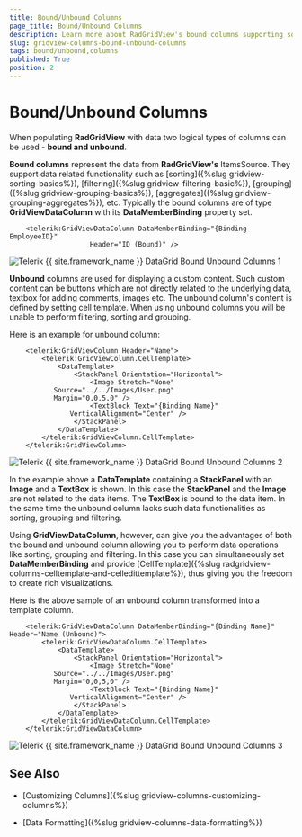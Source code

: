 ```yaml
---
title: Bound/Unbound Columns
page_title: Bound/Unbound Columns
description: Learn more about RadGridView's bound columns supporting sorting, filtering, grouping, etc. and unbound columns used for displaying custom content.
slug: gridview-columns-bound-unbound-columns
tags: bound/unbound,columns
published: True
position: 2
---
```


# Bound/Unbound Columns

When populating __RadGridView__ with data two logical types of columns can be used - __bound and unbound__.

__Bound columns__ represent the data from __RadGridView's__ ItemsSource. They support data related functionality such as [sorting]({%slug gridview-sorting-basics%}), [filtering]({%slug gridview-filtering-basic%}), [grouping]({%slug gridview-grouping-basics%}), [aggregates]({%slug gridview-grouping-aggregates%}), etc. Typically the bound columns are of type __GridViewDataColumn__ with its __DataMemberBinding__ property set.



```XAML
	<telerik:GridViewDataColumn DataMemberBinding="{Binding EmployeeID}"
	                Header="ID (Bound)" />
```

![Telerik {{ site.framework_name }} DataGrid Bound Unbound Columns 1](images/RadGridView_BoundUnboundColumns_1.png)

__Unbound__ columns are used for displaying a custom content. Such custom content can be buttons which are not directly related to the underlying data, textbox for adding comments, images etc. The unbound column's content is defined by setting cell template. When using unbound columns you will be unable to perform filtering, sorting and grouping.

Here is an example for unbound column:



```XAML
	<telerik:GridViewColumn Header="Name">
	    <telerik:GridViewColumn.CellTemplate>
	        <DataTemplate>
	            <StackPanel Orientation="Horizontal">
	                <Image Stretch="None"
	       Source="../../Images/User.png"
	       Margin="0,0,5,0" />
	                <TextBlock Text="{Binding Name}"
	           VerticalAlignment="Center" />
	            </StackPanel>
	        </DataTemplate>
	    </telerik:GridViewColumn.CellTemplate>
	</telerik:GridViewColumn>
```

![Telerik {{ site.framework_name }} DataGrid Bound Unbound Columns 2](images/RadGridView_BoundUnboundColumns_2.png)

In the example above a __DataTemplate__ containing a __StackPanel__ with an __Image__ and a __TextBox__ is shown. In this case the __StackPanel__ and the __Image__ are not related to the data items. The __TextBox__ is bound to the data item. In the same time the unbound column lacks such data functionalities as sorting, grouping and filtering. 

Using __GridViewDataColumn__, however, can give you the advantages of both the bound and unbound column allowing you to perform data operations like sorting, grouping and filtering. In this case you can simultaneously set __DataMemberBinding__ and provide [CellTemplate]({%slug radgridview-columns-celltemplate-and-celledittemplate%}), thus giving you the freedom to create rich visualizations. 

Here is the above sample of an unbound column transformed into a template column.



```XAML
	<telerik:GridViewDataColumn DataMemberBinding="{Binding Name}" Header="Name (Unbound)">
	    <telerik:GridViewDataColumn.CellTemplate>
	        <DataTemplate>
	            <StackPanel Orientation="Horizontal">
	                <Image Stretch="None"
	       Source="../../Images/User.png"
	       Margin="0,0,5,0" />
	                <TextBlock Text="{Binding Name}"
	           VerticalAlignment="Center" />
	            </StackPanel>
	        </DataTemplate>
	    </telerik:GridViewDataColumn.CellTemplate>
	</telerik:GridViewDataColumn>
```

![Telerik {{ site.framework_name }} DataGrid Bound Unbound Columns 3](images/RadGridView_BoundUnboundColumns_3.png)

## See Also

 * [Customizing Columns]({%slug gridview-columns-customizing-columns%})

 * [Data Formatting]({%slug gridview-columns-data-formatting%})
